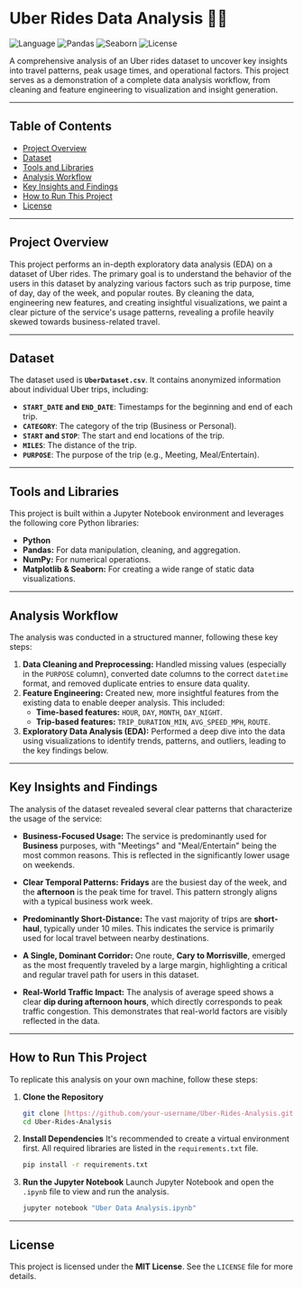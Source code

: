 # Uber Rides Data Analysis 🚗💨

![Language](https://img.shields.io/badge/Language-Python-blue.svg)
![Pandas](https://img.shields.io/badge/Library-Pandas-orange.svg)
![Seaborn](https://img.shields.io/badge/Library-Seaborn-purple.svg)
![License](https://img.shields.io/badge/License-MIT-green.svg)

A comprehensive analysis of an Uber rides dataset to uncover key insights into travel patterns, peak usage times, and operational factors. This project serves as a demonstration of a complete data analysis workflow, from cleaning and feature engineering to visualization and insight generation.

---

## Table of Contents
- [Project Overview](#project-overview)
- [Dataset](#dataset)
- [Tools and Libraries](#tools-and-libraries)
- [Analysis Workflow](#analysis-workflow)
- [Key Insights and Findings](#key-insights-and-findings)
- [How to Run This Project](#how-to-run-this-project)
- [License](#license)

---

## Project Overview

This project performs an in-depth exploratory data analysis (EDA) on a dataset of Uber rides. The primary goal is to understand the behavior of the users in this dataset by analyzing various factors such as trip purpose, time of day, day of the week, and popular routes. By cleaning the data, engineering new features, and creating insightful visualizations, we paint a clear picture of the service's usage patterns, revealing a profile heavily skewed towards business-related travel.

---

## Dataset

The dataset used is **`UberDataset.csv`**. It contains anonymized information about individual Uber trips, including:
- **`START_DATE` and `END_DATE`**: Timestamps for the beginning and end of each trip.
- **`CATEGORY`**: The category of the trip (Business or Personal).
- **`START` and `STOP`**: The start and end locations of the trip.
- **`MILES`**: The distance of the trip.
- **`PURPOSE`**: The purpose of the trip (e.g., Meeting, Meal/Entertain).

---

## Tools and Libraries

This project is built within a Jupyter Notebook environment and leverages the following core Python libraries:
- **Python**
- **Pandas:** For data manipulation, cleaning, and aggregation.
- **NumPy:** For numerical operations.
- **Matplotlib & Seaborn:** For creating a wide range of static data visualizations.

---

## Analysis Workflow

The analysis was conducted in a structured manner, following these key steps:

1.  **Data Cleaning and Preprocessing:** Handled missing values (especially in the `PURPOSE` column), converted date columns to the correct `datetime` format, and removed duplicate entries to ensure data quality.
2.  **Feature Engineering:** Created new, more insightful features from the existing data to enable deeper analysis. This included:
    - **Time-based features:** `HOUR`, `DAY`, `MONTH`, `DAY_NIGHT`.
    - **Trip-based features:** `TRIP_DURATION_MIN`, `AVG_SPEED_MPH`, `ROUTE`.
3.  **Exploratory Data Analysis (EDA):** Performed a deep dive into the data using visualizations to identify trends, patterns, and outliers, leading to the key findings below.

---

## Key Insights and Findings 

The analysis of the dataset revealed several clear patterns that characterize the usage of the service:

* **Business-Focused Usage:** The service is predominantly used for **Business** purposes, with "Meetings" and "Meal/Entertain" being the most common reasons. This is reflected in the significantly lower usage on weekends.


* **Clear Temporal Patterns:** **Fridays** are the busiest day of the week, and the **afternoon** is the peak time for travel. This pattern strongly aligns with a typical business work week.

* **Predominantly Short-Distance:** The vast majority of trips are **short-haul**, typically under 10 miles. This indicates the service is primarily used for local travel between nearby destinations.

* **A Single, Dominant Corridor:** One route, **Cary to Morrisville**, emerged as the most frequently traveled by a large margin, highlighting a critical and regular travel path for users in this dataset.


* **Real-World Traffic Impact:** The analysis of average speed shows a clear **dip during afternoon hours**, which directly corresponds to peak traffic congestion. This demonstrates that real-world factors are visibly reflected in the data.


---

## How to Run This Project

To replicate this analysis on your own machine, follow these steps:

1.  **Clone the Repository**
    ```bash
    git clone [https://github.com/your-username/Uber-Rides-Analysis.git](https://github.com/your-username/Uber-Rides-Analysis.git)
    cd Uber-Rides-Analysis
    ```
2.  **Install Dependencies**
    It's recommended to create a virtual environment first. All required libraries are listed in the `requirements.txt` file.
    ```bash
    pip install -r requirements.txt
    ```
3.  **Run the Jupyter Notebook**
    Launch Jupyter Notebook and open the `.ipynb` file to view and run the analysis.
    ```bash
    jupyter notebook "Uber Data Analysis.ipynb"
    ```

---

## License

This project is licensed under the **MIT License**. See the `LICENSE` file for more details.
